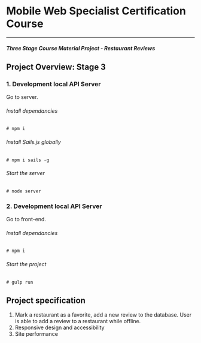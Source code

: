 # Mobile Web Specialist Certification Course
---
#### _Three Stage Course Material Project - Restaurant Reviews_

## Project Overview: Stage 3

### 1. Development local API Server

Go to server.

###### Install dependancies
```Install dependancies
# npm i
```
###### Install Sails.js globally
```Install sails global
# npm i sails -g
```
###### Start the server
```Start server
# node server
```

### 2. Development local API Server

Go to front-end.

###### Install dependancies
```Install dependancies
# npm i
```

###### Start the project
```Serve the web app using gulp
# gulp run
```

## Project specification

1. Mark a restaurant as a favorite, add a new review to the database. User is able to add a review to a restaurant while offline.
2. Responsive design and accessibility
3. Site performance
